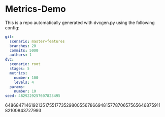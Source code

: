 
Metrics-Demo
===

This is a repo automatically generated with dvcgen.py using the following config:

```yaml
git:
  scenario: master+features
  branches: 20
  commits: 5000
  authors: 1
dvc:
  scenario: root
  stages: 5
  metrics:
    number: 100
    levels: 4
  params:
    number: 10
seed: 4829229257607823495
```

6486847146192135175517735298005567866948157787065756564687591182100843727993